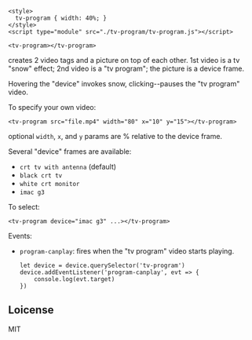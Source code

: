 ~~~
<style>
  tv-program { width: 40%; }
</style>
<script type="module" src="./tv-program/tv-program.js"></script>

<tv-program></tv-program>
~~~

creates 2 video tags and a picture on top of each other. 1st video is
a tv "snow" effect; 2nd video is a "tv program"; the picture is a
device frame.

Hovering the "device" invokes snow, clicking--pauses the "tv program"
video.

To specify your own video:

    <tv-program src="file.mp4" width="80" x="10" y="15"></tv-program>

optional `width`, `x`, and `y` params are % relative to the device frame.

Several "device" frames are available:

* `crt tv with antenna` (default)
* `black crt tv`
* `white crt monitor`
* `imac g3`

To select:

    <tv-program device="imac g3" ...></tv-program>

Events:

* `program-canplay`: fires when the "tv program" video starts playing.

  ~~~
  let device = device.querySelector('tv-program')
  device.addEventListener('program-canplay', evt => {
      console.log(evt.target)
  })
  ~~~

## Loicense

MIT

